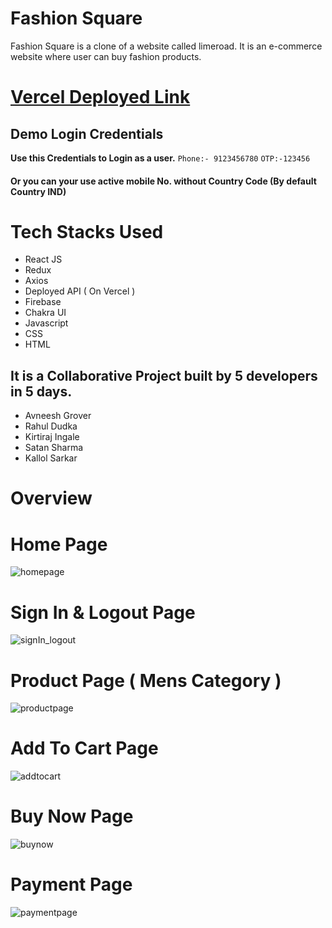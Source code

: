 <h1>Fashion Square</h1>

Fashion Square is a clone of a website called limeroad. It is an e-commerce website where user can buy fashion products. 

# [Vercel Deployed Link](https://fashi0n-square.netlify.app/)

## Demo Login Credentials
**Use this Credentials to Login as a user.**
 `Phone:- 9123456780`
 `OTP:-123456`
 <h4> Or you can your use active mobile No. without Country Code (By default Country IND) <h4>
 
# Tech Stacks Used
- React JS
- Redux
- Axios
- Deployed API ( On Vercel )
- Firebase
- Chakra UI
- Javascript
- CSS
- HTML


## It is a Collaborative Project built by 5 developers in 5 days. 
 * Avneesh Grover
 * Rahul Dudka
 * Kirtiraj Ingale
 * Satan Sharma
 * Kallol Sarkar
 
# Overview

# Home Page

![homepage](https://user-images.githubusercontent.com/101358022/214774827-562c77a8-7cde-46a5-abc2-16283c9ddc33.png)

# Sign In & Logout Page

![signIn_logout](https://user-images.githubusercontent.com/101358022/214776988-aeae57c9-5ee5-44de-97df-0bdee7e5d6e2.png)


# Product Page ( Mens Category )

![productpage](https://user-images.githubusercontent.com/101358022/214775702-16b47e3d-a987-4320-ad26-1e7b1ab6677b.png)

# Add To Cart Page

![addtocart](https://user-images.githubusercontent.com/101358022/214775782-cdb54f0c-e277-4652-91c6-4e1b54e5368c.png)

# Buy Now Page

![buynow](https://user-images.githubusercontent.com/101358022/214775835-3e7e203e-5670-4d38-9e7d-8f41a0c6de97.png)

# Payment Page

![paymentpage](https://user-images.githubusercontent.com/101358022/214775892-292995d7-6946-4455-920f-e7748cfad971.png)



